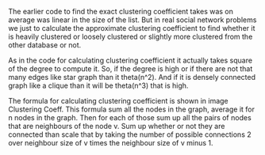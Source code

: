 The earlier code to find the exact clustering coefficient takes was on average was linear in the size of the list.
But in real social network problems we just to calculate the approximate clustering coefficient to find whether it is heavily clustered or loosely clustered or slightly more clustered from the other database or not.

As in the code for calculating clustering coefficient it actually takes square of the degree to compute it. So, if  the degree is high or if there are not that many edges like star graph than it theta(n^2). 
And if it is densely connected graph like a clique than it will be theta(n^3) that is high. 

The formula for calculating clustering coefficient is shown in image Clustering Coeff.
This formula sum all the nodes in the graph, average it for n nodes in the graph. Then for each of those sum up all the pairs of nodes that are neighbours of the node v. Sum up whether or not they are connected than scale that by taking the number of possible connections 2 over neighbour size of v times the neighbour size of v minus 1.

